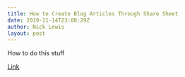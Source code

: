```yaml
---
title: How to Create Blog Articles Through Share Sheet
date: 2019-11-14T23:08:29Z
author: Nick Lewis
layout: post
---
```


How to do this stuff

[Link](https://thesweetsetup.com/a-ulysses-shortcuts-and-working-copy-workflow-for-capturing-ideas-and-publishing-to-a-jekyll-based-blog/)
